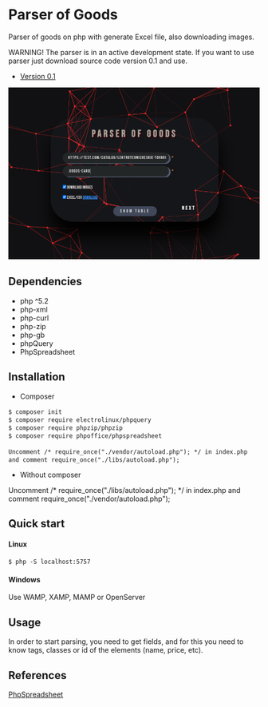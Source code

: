 # Parser of Goods

Parser of goods on php with generate Excel file, also downloading images.

WARNING! The parser is in an active development state. If you want to use parser just download source code version 0.1 and use.

* [Version 0.1](https://github.com/Nebado/ParserOfGoods/releases/tag/0.1)

![screenshot](./assets/images/parser_v0.1_3.png)

## Dependencies

- php ^5.2
- php-xml
- php-curl
- php-zip
- php-gb
- phpQuery
- PhpSpreadsheet

## Installation

* Composer

```
$ composer init
$ composer require electrolinux/phpquery
$ composer require phpzip/phpzip
$ composer require phpoffice/phpspreadsheet

Uncomment /* require_once("./vendor/autoload.php"); */ in index.php
and comment require_once("./libs/autoload.php");

```
* Without composer

Uncomment /* require_once("./libs/autoload.php"); */ in index.php
and comment require_once("./vendor/autoload.php");

## Quick start

#### Linux

```
$ php -S localhost:5757

```

#### Windows

Use WAMP, XAMP, MAMP or OpenServer

## Usage

In order to start parsing, you need to get fields, and for this you need to know tags, classes or id of the elements (name, price, etc).
## References

[PhpSpreadsheet](https://github.com/PHPOffice/PhpSpreadsheet)
